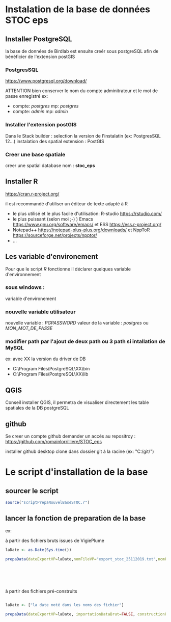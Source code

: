 

# Instalation de la base de données STOC eps


## Installer PostgreSQL

la base de données de Birdlab est ensuite creér sous postgreSQL afin
de bénéficier de l'extension postGIS

### PostgresSQL
https://www.postgresql.org/download/

ATTENTION bien conserver le nom du compte adminitrateur et le
mot de passe enregistré 
ex: 
 - compte: _postgres_ mp: _postgres_
 - compte: _admin_  mp: _admin_


### Installer l'extension postGIS
Dans le Stack builder :
selection la version de l'instalatin (ex: PostgresSQL 12...)
instalation des spatial extension : PostGIS

### Creer une base spatiale

creer une spatial database
nom : __stoc_eps__

## Installer R 
https://cran.r-project.org/

il est recommandé d'utiliser un éditeur de texte adapté à R 
 - le plus utilisé et le plus facile d'utilisation: R-studio https://rstudio.com/
 - le plus puissant (selon moi ;-) ) Emacs https://www.gnu.org/software/emacs/ et ESS https://ess.r-project.org/
 - Notepad++ https://notepad-plus-plus.org/downloads/ et NppToR https://sourceforge.net/projects/npptor/
 - ...
 
 




## Les variable d'environement 
Pour que le script _R_ fonctionne il déclarer quelques variable
d'environnement

### sous windows : 
variable d'environement 
### nouvelle variable utilisateur
nouvelle variable : _PGPASSWORD_ valeur de la variable : _postgres_ ou _MON_MOT_DE_PASSE_
###	modifier path par l'ajout de deux path ou 3 path si intallation de MySQL
ex: avec XX la version du driver de DB
 - C:\Program Files\PostgreSQL\XX\bin
 - C:\Program Files\PostgreSQL\XX\lib



## QGIS
Conseil installer QGIS, il permetra de visualiser directement les
table spatiales de la DB postgreSQL



## github
Se creer un compte github
demander un accès au repositroy :
https://github.com/romainlorrilliere/STOC_eps

installer github desktop 
clone dans dossier git à la racine (ex: "C:/git/")




# Le script d'installation de la base

## sourcer le script
 
 
 
```R
source("scriptPrepaNouvelBaseSTOC.r")
```

## lancer la fonction de preparation de la base

ex: 

à partir des fichiers bruts issues de VigiePlume


```R
laDate <- as.Date(Sys.time())

prepaData(dateExportVP=laDate,nomFileVP="export_stoc_25112019.txt",nomFileVP_ONF="export_stoc_onf_03122019.txt",dateExportFNat="2017-01-04", importACCESS=FALSE, nomFileFNat="FNat_plat_2017-01-04.csv", importationDataBrut=TRUE, constructionPoint=TRUE,constructionCarre=TRUE, constructionInventaire=TRUE,constructionObservation = TRUE, constructionHabitat = TRUE,dateConstruction=NULL,postgresql_import=TRUE,nomDBpostgresql=NULL,postgresql_createAll=TRUE,postgresUser="posgres", postgresPassword="postgres",postGIS_initiation=TRUE,import_shape=FALSE,repertoire=NULL, postgresql_abondanceSeuil=TRUE,seuilAbondance = .99, historiqueCarre=TRUE, pointCarreAnnee=TRUE,importPointCarreAnnee=TRUE,fileTemp=FALSE)




	
```



à partir des fichiers pré-construits
```R

laDate <- ["la date noté dans les noms des fichier"]

prepaData(dateExportVP=laDate, importationDataBrut=FALSE, constructionPoint=FALSE,constructionCarre=FALSE, constructionInventaire=FALSE,constructionObservation = FALSE, constructionHabitat = FALSE,dateConstruction=NULL,postgresql_import=TRUE,nomDBpostgresql=NULL,postgresql_createAll=TRUE,postgresUser="postgres", postgresPassword="postgres",postGIS_initiation=TRUE,import_shape=FALSE,repertoire=NULL, postgresql_abondanceSeuil=TRUE,seuilAbondance = .99, historiqueCarre=TRUE, pointCarreAnnee=TRUE,importPointCarreAnnee=TRUE,fileTemp=FALSE)

```
